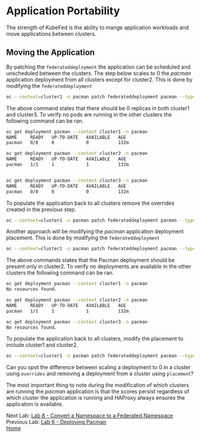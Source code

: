 # Application Portability
The strength of KubeFed is the ability to mange application workloads and move applications between clusters.

## Moving the Application
By patching the `federateddeployment` the application can be scheduled and unscheduled between the clusters. The step below scales to 0 the *pacman* application deployment from all clusters except for cluster2. This is done by modifying the `federateddeployment`
~~~sh
oc --context=cluster1 -n pacman patch federateddeployment pacman --type=merge -p '{"spec":{"overrides":[{"clusterName":"cluster3","clusterOverrides":[{"path":"/spec/replicas","value":0}]},{"clusterName":"cluster1","clusterOverrides":[{"path":"/spec/replicas","value":0}]}]}}'
~~~

The above command states that there should be 0 replicas in both cluster1 and cluster3. To verify
no pods are running in the other clusters the following command can be ran.

~~~sh
oc get deployment pacman --context cluster1 -n pacman
NAME     READY   UP-TO-DATE   AVAILABLE   AGE
pacman   0/0     0            0           132m

oc get deployment pacman --context cluster2 -n pacman
NAME     READY   UP-TO-DATE   AVAILABLE   AGE
pacman   1/1     1            1           132m


oc get deployment pacman --context cluster3 -n pacman
NAME     READY   UP-TO-DATE   AVAILABLE   AGE
pacman   0/0     0            0           132m
~~~

To populate the application back to all clusters remove the overrides created in the previous step.
~~~sh
oc --context=cluster1 -n pacman patch federateddeployment pacman --type=merge -p '{"spec":{"overrides":[]}}'
~~~

Another approach will be modifying the *pacman* application deployment placement. This is done by modifying the `federateddeployment`
~~~sh
oc --context=cluster1 -n pacman patch federateddeployment pacman --type=merge -p '{"spec":{"placement":{"clusters": [{"name":"cluster2"}]}}}'
~~~

The above commands states that the Pacman deployment should be present only in cluster2. To verify no deployments
are available in the other clusters the following command can be ran.

~~~sh
oc get deployment pacman --context cluster1 -n pacman
No resources found.

oc get deployment pacman --context cluster2 -n pacman
NAME     READY   UP-TO-DATE   AVAILABLE   AGE
pacman   1/1     1            1           132m

oc get deployment pacman --context cluster3 -n pacman
No resources found.
~~~

To populate the application back to all clusters, modify the placement to include cluster1 and cluster2.
~~~sh
oc --context=cluster1 -n pacman patch federateddeployment pacman --type=merge -p '{"spec":{"placement":{"clusters": [{"name":"cluster1"}, {"name":"cluster2"}, {"name":"cluster3"}]}}}'
~~~

Can you spot the difference between scaling a deployment to 0 in a cluster using `overrides` and removing a deployment from a cluster using `placement`?


The most important thing to note during the modification of which clusters are running the
*pacman* application is that the scores persist regardless of which cluster the application is running and HAProxy always ensures the application is available.


Next Lab: [Lab 8 - Convert a Namespace to a Federated Namespace](./8.md)<br>
Previous Lab: [Lab 6 - Deploying Pacman](./6.md)<br>
[Home](../README.md)
